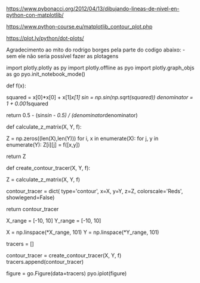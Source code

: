 https://www.pybonacci.org/2012/04/13/dibujando-lineas-de-nivel-en-python-con-matplotlib/

https://www.python-course.eu/matplotlib_contour_plot.php

https://plot.ly/python/dot-plots/


Agradecimento ao mito do rodrigo borges pela parte do codigo abaixo: 
-sem ele não seria possível fazer as plotagens


import plotly.plotly as py
import plotly.offline as pyo
import plotly.graph_objs as go
pyo.init_notebook_mode()


def f(x):
  
  squared = x[0]*x[0] + x[1]*x[1]
  sin = np.sin(np.sqrt(squared))
  denominator = 1 + 0.001*squared
  
  return 0.5 - (sin*sin - 0.5) / (denominator*denominator)


def calculate_z_matrix(X, Y, f):
  
  Z = np.zeros((len(X),len(Y)))
  for i, x in enumerate(X):
    for j, y in enumerate(Y):
      Z[i][j] = f([x,y])
  
  return Z


def create_contour_tracer(X, Y, f):
  
  Z = calculate_z_matrix(X, Y, f)
  
  contour_tracer = dict(
    type='contour',
    x=X, y=Y,
    z=Z,
    colorscale='Reds',
    showlegend=False)
  
  return contour_tracer


X_range = [-10, 10]
Y_range = [-10, 10]

X = np.linspace(*X_range, 101)
Y = np.linspace(*Y_range, 101)

tracers = []

contour_tracer = create_contour_tracer(X, Y, f)
tracers.append(contour_tracer)

figure = go.Figure(data=tracers)
pyo.iplot(figure)
